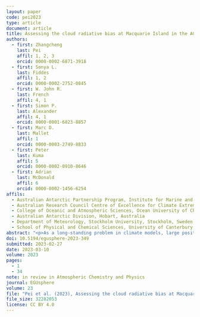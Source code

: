 ```yaml
---
layout: paper
code: pei2023
type: article
document: article
title: Assessing the cloud radiative bias at Macquarie Island in the ACCESS-AM2 model
authors:
  - first: Zhangcheng
    last: Pei
    affil: 1, 2, 3
    orcid: 0000-0002-6871-3918
  - first: Sonya L.
    last: Fiddes
    affil: 1, 2
    orcid: 0000-0002-2752-0845
  - first: W. John R.
    last: French
    affil: 4, 1
  - first: Simon P.
    last: Alexander
    affil: 4, 1
    orcid: 0000-0001-6823-8857
  - first: Marc D.
    last: Mallet
    affil: 1
    orcid: 0000-0003-2749-8833
  - first: Peter
    last: Kuma
    affil: 5
    orcid: 0000-0002-0910-8646
  - first: Adrian
    last: McDonald
    affil: 6
    orcid: 0000-0002-1456-6254
affils:
  - Australian Antarctic Partnership Program, Institute for Marine and Antarctic Studies, University of Tasmania, Hobart, Australia
  - Australian Research Council Centre of Excellence for Climate Extremes, University of Tasmania, Hobart, Australia
  - College of Oceanic and Atmospheric Sciences, Ocean University of China, Qingdao, China
  - Australian Antarctic Division, Hobart, Australia
  - Department of Meteorology, Stockholm University, Stockholm, Sweden
  - School of Physical and Chemical Sciences, University of Canterbury, Christchurch, Aotearoa/New Zealand
abstract: "<p>As a long-standing problem in climate models, large positive shortwave radiation biases exist at the surface over the Southern Ocean, impacting the accurate simulation of sea surface temperature, atmospheric circulation, and precipitation. Underestimations of low-level cloud fraction and liquid water content are suggested to predominantly contribute to these radiation biases. Most model evaluations for radiation focus on summer and rely on satellite products, which have their own limitations. In this work, we use surface-based observations at Macquarie Island to provide the first long-term, seasonal evaluation of both downwelling surface shortwave and longwave radiation in the Australian Community Climate and Earth System Simulator Atmosphere-only Model Version 2 (ACCESS-AM2) over the Southern Ocean. The capacity of the Clouds and the Earth’s Radiant Energy System (CERES) product to simulate radiation is also investigated. We utilise the novel lidar simulator, the Automatic Lidar and Ceilometer Framework (ALCF) and all-sky cloud camera observations of cloud fraction to investigate how radiation biases are influenced by cloud properties.</p><p>Overall, we find an overestimation of +9.5 ± 33.5 W m<sup>-2</sup> for downwelling surface shortwave radiation fluxes and an underestimation of -2.3 ± 13.5 W m<sup>-2</sup> for downwelling surface longwave radiation in ACCESS-AM2 in all-sky conditions, with more pronounced shortwave biases of +25.0 ± 48.0 W m<sup>-2</sup> occurring in summer. CERES presents an overestimation of +8.0 ± 18.0 W m<sup>-2</sup> for the shortwave and an underestimation of -12.1 ± 12.2 W m<sup>-2</sup> for the longwave in all-sky conditions. For the cloud radiative effect (CRE) biases, there is an overestimation of +4.8 ± 28.0 W m<sup>-2</sup> in ACCESS-AM2 and an underestimation of -7.9 ± 20.9 W m<sup>-2</sup> in CERES. An overestimation of downwelling surface shortwave radiation is associated with an underestimation of cloud fraction. The associated biases in cloud occurrence are less clear and we suggest that modelled cloud phase is also having an impact on the radiation biases. Our results show that the ACCESS-AM2 model and CERES product require further development to reduce these radiation biases, not just in shortwave and in all-sky conditions, but also in longwave and in clear-sky conditions.</p>"
doi: 10.5194/egusphere-2023-349
submitted: 2023-02-27
date: 2023-03-10
volume: 2023
pages:
  - 1
  - 34
note: in review in Atmospheric Chemistry and Physics
journal: EGUsphere
volume: 23
file: "Pei et al. (2023), Assessing the cloud radiative bias at Macquarie Island in the ACCESS-AM2 model.pdf"
file_size: 32282053
license: CC BY 4.0
---
```

